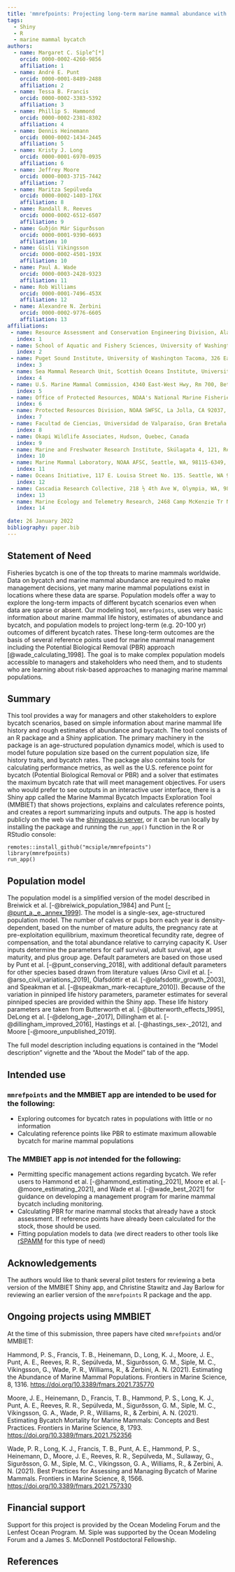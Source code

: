```yaml
---
title: 'mmrefpoints: Projecting long-term marine mammal abundance with bycatch'
tags:
  - Shiny
  - R
  - marine mammal bycatch
authors:
  - name: Margaret C. Siple^[*]
    orcid: 0000-0002-4260-9856
    affiliation: 1
  - name: André E. Punt
    orcid: 0000-0001-8489-2488
    affiliation: 2
  - name: Tessa B. Francis
    orcid: 0000-0002-3383-5392
    affiliation: 3
  - name: Phillip S. Hammond
    orcid: 0000-0002-2381-8302
    affiliation: 4
  - name: Dennis Heinemann
    orcid: 0000-0002-1434-2445
    affiliation: 5
  - name: Kristy J. Long
    orcid: 0000-0001-6970-0935
    affiliation: 6
  - name: Jeffrey Moore
    orcid: 0000-0003-3715-7442
    affiliation: 7
  - name: Maritza Sepúlveda
    orcid: 0000-0002-1403-176X
    affiliation: 8
  - name: Randall R. Reeves
    orcid: 0000-0002-6512-6507
    affiliation: 9
  - name: Guðjón Már Sigurðsson
    orcid: 0000-0001-9390-6693
    affiliation: 10
  - name: Gisli Vikingsson
    orcid: 0000-0002-4501-193X
    affiliation: 10
  - name: Paul A. Wade
    orcid: 0000-0003-2428-9323
    affiliation: 11
  - name: Rob Williams
    orcid: 0000-0001-7496-453X
    affiliation: 12
  - name: Alexandre N. Zerbini
    orcid: 0000-0002-9776-6605
    affiliation: 13
affiliations:
 - name: Resource Assessment and Conservation Engineering Division, Alaska Fisheries Science Center, National Oceanic and Atmospheric Administration, Seattle, WA, 98115, USA
   index: 1
 - name: School of Aquatic and Fishery Sciences, University of Washington, 1122 NE Boat St, Seattle, WA 98115
   index: 2
 - name: Puget Sound Institute, University of Washington Tacoma, 326 East D Street, Tacoma, WA 98421, USA
   index: 3
 - name: Sea Mammal Research Unit, Scottish Oceans Institute, University of St Andrews, Fife KY16 8LB, UK
   index: 4
 - name: U.S. Marine Mammal Commission, 4340 East-West Hwy, Rm 700, Bethesda, MD 20814, USA
   index: 5
 - name: Office of Protected Resources, NOAA's National Marine Fisheries Service, Silver Spring, MD 20910, USA
   index: 6
 - name: Protected Resources Division, NOAA SWFSC, La Jolla, CA 92037, USA
   index: 7
 - name: Facultad de Ciencias, Universidad de Valparaíso, Gran Bretaña 1111, Playa Ancha, Valparaíso, Chile
   index: 8
 - name: Okapi Wildlife Associates, Hudson, Quebec, Canada
   index: 9
 - name: Marine and Freshwater Research Institute, Skúlagata 4, 121, Reykjavík, Iceland
   index: 10
 - name: Marine Mammal Laboratory, NOAA AFSC, Seattle, WA, 98115-6349, USA
   index: 11
 - name: Oceans Initiative, 117 E. Louisa Street No. 135. Seattle, WA 98102, USA
   index: 12
 - name: Cascadia Research Collective, 218 ½ 4th Ave W, Olympia, WA, 98501, USA
   index: 13
 - name: Marine Ecology and Telemetry Research, 2468 Camp McKenzie Tr NW, Seabeck, WA, 98380, USA
   index: 14
   
date: 26 January 2022
bibliography: paper.bib
---
```


## Statement of Need
Fisheries bycatch is one of the top threats to marine mammals worldwide. Data on bycatch and marine mammal abundance are required to make management decisions, yet many marine mammal populations exist in locations where these data are sparse. Population models offer a way to explore the long-term impacts of different bycatch scenarios even when data are sparse or absent. Our modeling tool, `mmrefpoints`, uses very basic information about marine mammal life history, estimates of abundance and bycatch, and population models to project long-term (e.g. 20-100 yr) outcomes of different bycatch rates. These long-term outcomes are the basis of several reference points used for marine mammal management including the Potential Biological Removal (PBR) approach [@wade_calculating_1998]. The goal is to make complex population models accessible to managers and stakeholders who need them, and to students who are learning about risk-based approaches to managing marine mammal populations.

## Summary
This tool provides a way for managers and other stakeholders to explore bycatch scenarios, based on simple information about marine mammal life history and rough estimates of abundance and bycatch. The tool consists of an R package and a Shiny application. The primary machinery in the package is an age-structured population dynamics model, which is used to model future population size based on the current population size, life history traits, and bycatch rates. The package also contains tools for calculating performance metrics, as well as the U.S. reference point for bycatch (Potential Biological Removal or PBR) and a solver that estimates the maximum bycatch rate that will meet management objectives. For users who would prefer to see outputs in an interactive user interface, there is a Shiny app called the Marine Mammal Bycatch Impacts Exploration Tool (MMBIET) that shows projections, explains and calculates reference points, and creates a report summarizing inputs and outputs. The app is hosted publicly on the web via the [shinyapps.io server](https://msiple.shinyapps.io/mmrefpoints/), or it can be run locally by installing the package and running the `run_app()` function in the R or RStudio console:

```{r}
remotes::install_github("mcsiple/mmrefpoints")
library(mmrefpoints)
run_app()
```

## Population model
The population model is a simplified version of the model described in Breiwick et al. [-@breiwick_population_1984] and Punt [-@punt_a._e._annex_1999]. The model is a single-sex, age-structured population model. The number of calves or pups born each year is density-dependent, based on the number of mature adults, the pregnancy rate at pre-exploitation equilibrium, maximum theoretical fecundity rate, degree of compensation, and the total abundance relative to carrying capacity K. 
User inputs determine the parameters for calf survival, adult survival, age at maturity, and plus group age. Default parameters are based on those used by Punt et al. [-@punt_conserving_2018], with additional default parameters for other species based drawn from literature values (Arso Civil et al. [-@arso_civil_variations_2019], Ólafsdóttir et al. [-@olafsdottir_growth_2003], and Speakman et al. [-@speakman_mark-recapture_2010]).  Because of the variation in pinniped life history parameters, parameter estimates for several pinniped species are provided within the Shiny app. These life history parameters are taken from Butterworth et al. [-@butterworth_effects_1995], DeLong et al. [-@delong_age-_2017], Dillingham et al. [-@dillingham_improved_2016], Hastings et al. [-@hastings_sex-_2012], and Moore [-@moore_unpublished_2019].

The full model description including equations is contained in the “Model description” vignette and the “About the Model” tab of the app.

## Intended use
### `mmrefpoints` and the MMBIET app are intended to be used for the following:

* Exploring outcomes for bycatch rates in populations with little or no information
* Calculating reference points like PBR to estimate maximum allowable bycatch for marine mammal populations

### The MMBIET app is *not* intended for the following:

* Permitting specific management actions regarding bycatch. We refer users to Hammond et al. [-@hammond_estimating_2021], Moore et al. [-@moore_estimating_2021], and Wade et al. [-@wade_best_2021] for guidance on developing a management program for marine mammal bycatch including monitoring.
* Calculating PBR for marine mammal stocks that already have a stock assessment. If reference points have already been calculated for the stock, those should be used.
* Fitting population models to data (we direct readers to other tools like [rSPAMM](https://github.com/NorskRegnesentral/rSPAMM) for this type of need)

## Acknowledgements
The authors would like to thank several pilot testers for reviewing a beta version of the MMBIET Shiny app, and Christine Stawitz and Jay Barlow for reviewing an earlier version of the `mmrefpoints` R package and the app.

## Ongoing projects using MMBIET
At the time of this submission, three papers have cited `mmrefpoints` and/or MMBIET:

Hammond, P. S., Francis, T. B., Heinemann, D., Long, K. J., Moore, J. E., Punt, A. E., Reeves, R. R., Sepúlveda, M., Sigurðsson, G. M., Siple, M. C., Víkingsson, G., Wade, P. R., Williams, R., & Zerbini, A. N. (2021). Estimating the Abundance of Marine Mammal Populations. Frontiers in Marine Science, 8, 1316. https://doi.org/10.3389/fmars.2021.735770

Moore, J. E., Heinemann, D., Francis, T. B., Hammond, P. S., Long, K. J., Punt, A. E., Reeves, R. R., Sepúlveda, M., Sigurðsson, G. M., Siple, M. C., Víkingsson, G. A., Wade, P. R., Williams, R., & Zerbini, A. N. (2021). Estimating Bycatch Mortality for Marine Mammals: Concepts and Best Practices. Frontiers in Marine Science, 8, 1793. https://doi.org/10.3389/fmars.2021.752356

Wade, P. R., Long, K. J., Francis, T. B., Punt, A. E., Hammond, P. S., Heinemann, D., Moore, J. E., Reeves, R. R., Sepúlveda, M., Sullaway, G., Sigurðsson, G. M., Siple, M. C., Víkingsson, G. A., Williams, R., & Zerbini, A. N. (2021). Best Practices for Assessing and Managing Bycatch of Marine Mammals. Frontiers in Marine Science, 8, 1566. https://doi.org/10.3389/fmars.2021.757330


## Financial support
Support for this project is provided by the Ocean Modeling Forum and the Lenfest Ocean Program. M. Siple was supported by the Ocean Modeling Forum and a James S. McDonnell Postdoctoral Fellowship.

## References

